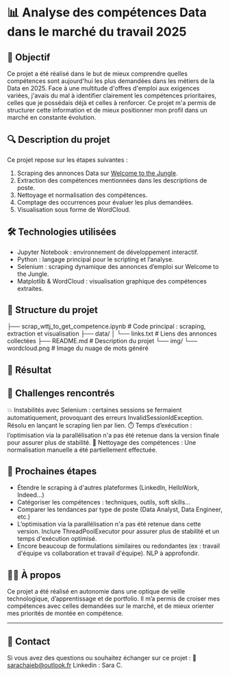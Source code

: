 # 📊 Analyse des compétences Data dans le marché du travail 2025

## 🎯 Objectif

Ce projet a été réalisé dans le but de mieux comprendre quelles compétences sont aujourd'hui les plus demandées dans les métiers de la Data en 2025. Face à une multitude d'offres d'emploi aux exigences variées, j'avais du mal à identifier clairement les compétences prioritaires, celles que je possédais déjà et celles à renforcer. Ce projet m'a permis de structurer cette information et de mieux positionner mon profil dans un marché en constante évolution.

## 🔍 Description du projet

Ce projet repose sur les étapes suivantes :

1. Scraping des annonces Data sur [Welcome to the Jungle](https://www.welcometothejungle.com/fr).
2. Extraction des compétences mentionnées dans les descriptions de poste.
3. Nettoyage et normalisation des compétences.
4. Comptage des occurrences pour évaluer les plus demandées.
5. Visualisation sous forme de WordCloud.

## 🛠️ Technologies utilisées

- Jupyter Notebook : environnement de développement interactif.
- Python : langage principal pour le scripting et l’analyse.
- Selenium : scraping dynamique des annonces d’emploi sur Welcome to the Jungle.
- Matplotlib & WordCloud : visualisation graphique des compétences extraites.

## 📁 Structure du projet

├── scrap_wttj_to_get_competence.ipynb  # Code principal : scraping, extraction et visualisation
├── data/
│   └── links.txt                       # Liens des annonces collectées
├── README.md                           # Description du projet
└── img/
    └── wordcloud.png                   # Image du nuage de mots généré

## 📸 Résultat

## 🚧 Challenges rencontrés

💥 Instabilités avec Selenium : certaines sessions se fermaient automatiquement, provoquant des erreurs InvalidSessionIdException. Résolu en lançant le scraping lien par lien.
⏱️ Temps d’exécution : l’optimisation via la parallélisation n'a pas été retenue dans la version finale pour assurer plus de stabilité.
🧹 Nettoyage des compétences : Une normalisation manuelle a été partiellement effectuée.

## 🚀 Prochaines étapes

- Étendre le scraping à d'autres plateformes (LinkedIn, HelloWork, Indeed…)
- Catégoriser les compétences : techniques, outils, soft skills…
- Comparer les tendances par type de poste (Data Analyst, Data Engineer, etc.)
- L’optimisation via la parallélisation n'a pas été retenue dans cette version. Inclure ThreadPoolExecutor pour assurer plus de stabilité et un temps d'exécution optimisé.
- Encore beaucoup de formulations similaires ou redondantes (ex : travail d'équipe vs collaboration et travail d'équipe). NLP à approfondir.

## 🙋‍♀️ À propos

Ce projet a été réalisé en autonomie dans une optique de veille technologique, d’apprentissage et de portfolio.
Il m’a permis de croiser mes compétences avec celles demandées sur le marché, et de mieux orienter mes priorités de montée en compétence.

---

## 💬 Contact

Si vous avez des questions ou souhaitez échanger sur ce projet :
📧 sarachaieb@outlook.fr
 Linkedin : Sara C.